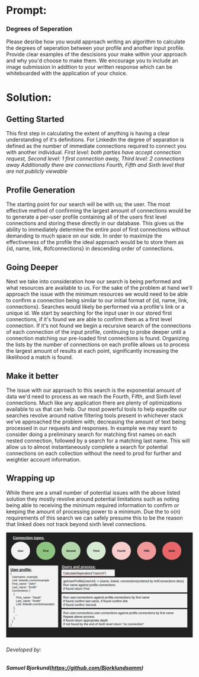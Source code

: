 # Prompt:
### Degrees of Seperation
Please desribe how you would approach writing an algorithm to calculate the degrees of seperation between your
profile and another input profile. Provide clear examples of the descisions your make within your approach and
why you'd choose to make them. We encourage you to include an image submission in addition to your written
response which can be whiteboarded with the application of your choice.

# Solution:

## Getting Started
This first step in calculating the extent of anything is having a clear understanding of it's definitions. For LinkedIn the degree of separation is defined as the number of immediate connections required to connect you with another individual.
*First level: both parties have accept connection request, Second level: 1 first connection away, Third level: 2 connections away*
*Additionally there are connections Fourth, Fifth and Sixth level that are not publicly viewable*

## Profile Generation
The starting point for our search will be with us; the user. The most effective method of confirming the largest amount of connections would be to generate a per-user profile containing all of the users first level connections and storing these directly in our database. This gives us the ability to immediately determine the entire pool of first connections without demanding to much space on our side. In order to maximize the effectiveness of the profile the ideal approach would be to store them as {id, name, link, #ofconnections} in descending order of connections.

## Going Deeper
Next we take into consideration how our search is being performed and what resources are available to us. For the sake of the problem at hand we'll approach the issue with the minimum resources we would need to be able to confirm a connection being similar to our initial format of {id, name, link, connections}. Searches would likely be performed via a profile's link or a unique id. We start by searching for the input user in our stored first connections, if it's found we are able to confirm them as a first level connection. If it's not found we begin a recursive search of the connections of each connection of the input profile, continuing to probe deeper until a connection matching our pre-loaded first connections is found. Organizing the lists by the number of connections on each profile allows us to process the largest amount of results at each point, significantly increasing the likelihood a match is found.

## Make it better
The issue with our approach to this search is the exponential amount of data we'd need to process as we reach the Fourth, Fifth, and Sixth level connections. Much like any application there are plenty of optimizations available to us that can help. Our most powerful tools to help expedite our searches revolve around native filtering tools present in whichever stack we've approached the problem with; decreasing the amount of text being processed in our requests and responses. In example we may want to consider doing a preliminary search for matching first names on each nested connection, followed by a search for a matching last name. This will allow us to almost instantaneously complete a search for potential connections on each collection without the need to prod for further and weightier account information.

## Wrapping up
While there are a small number of potential issues with the above listed solution they mostly revolve around potential limitations such as noting being able to receiving the minimum required information to confirm or keeping the amount of processing power to a minimum. Due the to o(n) requirements of this search we can safely presume this to be the reason that linked does not track beyond sixth level connections.

![LINKED](https://github.com/Bjorklundsamm/re.hearsal/blob/main/System-Design/examples/LINKEDIN.png)

###### Developed by:
##### Samuel Bjorkund(https://github.com/Bjorklundsamm)
